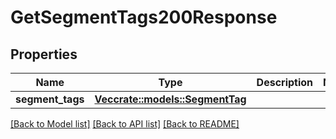 # GetSegmentTags200Response

## Properties

Name | Type | Description | Notes
------------ | ------------- | ------------- | -------------
**segment_tags** | [**Vec<crate::models::SegmentTag>**](segment_tag.md) |  | 

[[Back to Model list]](../README.md#documentation-for-models) [[Back to API list]](../README.md#documentation-for-api-endpoints) [[Back to README]](../README.md)


